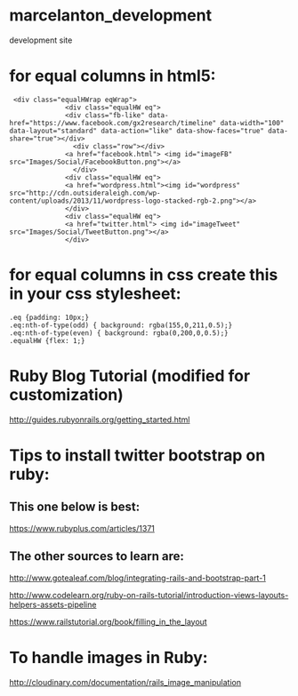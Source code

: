 # marcelanton_development
development site

# for equal columns in html5:
```
 <div class="equalHWrap eqWrap">
              <div class="equalHW eq">
              <div class="fb-like" data-href="https://www.facebook.com/gx2research/timeline" data-width="100" data-layout="standard" data-action="like" data-show-faces="true" data-share="true"></div>
                <div class="row"></div>
              <a href="facebook.html"> <img id="imageFB" src="Images/Social/FacebookButton.png"></a>
                </div>
              <div class="equalHW eq">
              <a href="wordpress.html"><img id="wordpress" src="http://cdn.outsideraleigh.com/wp-content/uploads/2013/11/wordpress-logo-stacked-rgb-2.png"></a>
              </div>
              <div class="equalHW eq">
              <a href="twitter.html"> <img id="imageTweet" src="Images/Social/TweetButton.png"></a>
              </div>
```

# for equal columns in css create this in your css stylesheet:

```
.eq {padding: 10px;}
.eq:nth-of-type(odd) { background: rgba(155,0,211,0.5);}
.eq:nth-of-type(even) { background: rgba(0,200,0,0.5);}
.equalHW {flex: 1;}
```
# Ruby Blog Tutorial (modified for customization)

http://guides.rubyonrails.org/getting_started.html

# Tips to install twitter bootstrap on ruby:

## This one below is best:

https://www.rubyplus.com/articles/1371

## The other sources to learn are:

http://www.gotealeaf.com/blog/integrating-rails-and-bootstrap-part-1

http://www.codelearn.org/ruby-on-rails-tutorial/introduction-views-layouts-helpers-assets-pipeline

https://www.railstutorial.org/book/filling_in_the_layout

# To handle images in Ruby:

http://cloudinary.com/documentation/rails_image_manipulation
